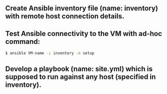 ## Create Ansible inventory file (name: inventory) with remote host connection details.
## Test Ansible connectivity to the VM with ad-hoc command: 
```bash 
$ ansible VM-name -i inventory -m setup
```
## Develop a playbook (name: site.yml) which is supposed to run against any host (specified in inventory).